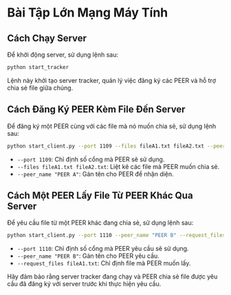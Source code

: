 # Bài Tập Lớn Mạng Máy Tính

## Cách Chạy Server
Để khởi động server, sử dụng lệnh sau:
```bash
python start_tracker
```
Lệnh này khởi tạo server tracker, quản lý việc đăng ký các PEER và hỗ trợ chia sẻ file giữa chúng.

## Cách Đăng Ký PEER Kèm File Đến Server
Để đăng ký một PEER cùng với các file mà nó muốn chia sẻ, sử dụng lệnh sau:
```bash
python start_client.py --port 1109 --files fileA1.txt fileA2.txt --peer_name "PEER A"
```
- `--port 1109`: Chỉ định số cổng mà PEER sẽ sử dụng.
- `--files fileA1.txt fileA2.txt`: Liệt kê các file mà PEER muốn chia sẻ.
- `--peer_name "PEER A"`: Gán tên cho PEER để nhận diện.

## Cách Một PEER Lấy File Từ PEER Khác Qua Server
Để yêu cầu file từ một PEER khác đang chia sẻ, sử dụng lệnh sau:
```bash
python start_client.py --port 1110 --peer_name "PEER B" --request_files fileA1.txt
```
- `--port 1110`: Chỉ định số cổng mà PEER yêu cầu sẽ sử dụng.
- `--peer_name "PEER B"`: Gán tên cho PEER yêu cầu.
- `--request_files fileA1.txt`: Chỉ định file mà PEER muốn lấy.

Hãy đảm bảo rằng server tracker đang chạy và PEER chia sẻ file được yêu cầu đã đăng ký với server trước khi thực hiện yêu cầu.

